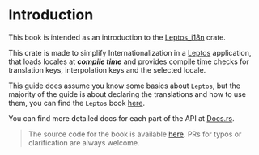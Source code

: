 # Introduction

This book is intended as an introduction to the [Leptos_i18n](https://github.com/Baptistemontan/leptos_i18n) crate.

This crate is made to simplify Internationalization in a [Leptos](https://crates.io/crates/leptos) application, that loads locales at **_compile time_** and provides compile time checks for translation keys, interpolation keys and the selected locale.

This guide does assume you know some basics about `Leptos`, but the majority of the guide is about declaring the translations and how to use them, you can find the `Leptos` book [here](https://leptos-rs.github.io/leptos/).

You can find more detailed docs for each part of the API at [Docs.rs](https://docs.rs/leptos_i18n/latest/leptos_i18n/).

> The source code for the book is available [here](https://github.com/Baptistemontan/leptos_i18n/tree/main/docs/book). PRs for typos or clarification are always welcome.
